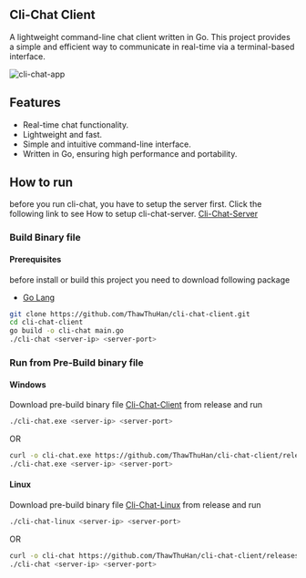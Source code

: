 ## Cli-Chat Client

A lightweight command-line chat client written in Go. This project provides a simple and efficient way to communicate in real-time via a terminal-based interface.

![cli-chat-app](https://github.com/user-attachments/assets/2daef8bd-df4d-4e8f-8068-6c3f6fff3631)

## Features
- Real-time chat functionality.
- Lightweight and fast.
- Simple and intuitive command-line interface.
- Written in Go, ensuring high performance and portability.

## How to run
before you run cli-chat, you have to setup the server first.
Click the following link to see How to setup cli-chat-server.
[Cli-Chat-Server](https://github.com/ThawThuHan/cli-chat-server)
### Build Binary file
#### Prerequisites
before install or build this project you need to download following package
- [Go Lang](https://go.dev/)

```sh
git clone https://github.com/ThawThuHan/cli-chat-client.git
cd cli-chat-client
go build -o cli-chat main.go
./cli-chat <server-ip> <server-port>
```

### Run from Pre-Build binary file
#### Windows
Download pre-build binary file [Cli-Chat-Client](https://github.com/ThawThuHan/cli-chat-client/releases/download/v1.0/cli-chat.exe) from release and run
```sh
./cli-chat.exe <server-ip> <server-port>
```
OR
```sh
curl -o cli-chat.exe https://github.com/ThawThuHan/cli-chat-client/releases/download/v1.0/cli-chat.exe
./cli-chat.exe <server-ip> <server-port>
```

#### Linux
Download pre-build binary file [Cli-Chat-Linux](https://github.com/ThawThuHan/cli-chat-client/releases/download/v1.0/cli-chat-linux) from release and run
```sh
./cli-chat-linux <server-ip> <server-port>
```
OR
```sh
curl -o cli-chat https://github.com/ThawThuHan/cli-chat-client/releases/download/v1.0/cli-chat.exe
./cli-chat <server-ip> <server-port>
```
